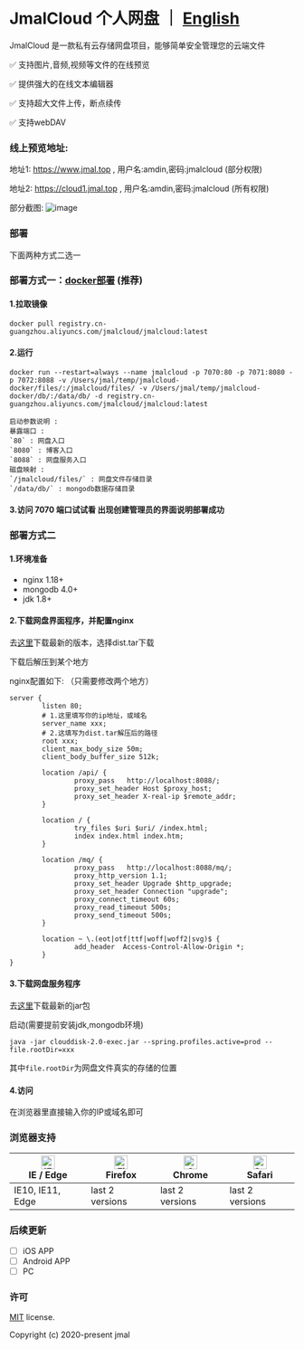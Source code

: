 # JmalCloud 个人网盘 ｜ [English](https://github.com/jamebal/jmal-cloud-view/blob/master/README_en_US.md)
JmalCloud 是一款私有云存储网盘项目，能够简单安全管理您的云端文件

✅ 支持图片,音频,视频等文件的在线预览

✅ 提供强大的在线文本编辑器

✅ 支持超大文件上传，断点续传

✅ 支持webDAV

### 线上预览地址: 
地址1: https://www.jmal.top , 用户名:amdin,密码:jmalcloud (部分权限)

地址2: https://cloud1.jmal.top , 用户名:amdin,密码:jmalcloud (所有权限)

部分截图:
![image](https://www.jmal.top/api/file/jmal/jmalcloud/releases/%E6%88%AA%E5%B1%8F%20139.png?shareKey=601b697575858bec45c457a3&o=preview)

### 部署
下面两种方式二选一
### 部署方式一：[docker部署](https://blog.jmal.top/s/docker-jmalcloud) (推荐)
#### 1.拉取镜像
`docker pull registry.cn-guangzhou.aliyuncs.com/jmalcloud/jmalcloud:latest`
#### 2.运行
`docker run --restart=always --name jmalcloud -p 7070:80 -p 7071:8080 -p 7072:8088 -v /Users/jmal/temp/jmalcloud-docker/files/:/jmalcloud/files/ -v /Users/jmal/temp/jmalcloud-docker/db/:/data/db/ -d registry.cn-guangzhou.aliyuncs.com/jmalcloud/jmalcloud:latest`
```
启动参数说明 : 
暴露端口 : 
`80` : 网盘入口
`8080` : 博客入口
`8088` : 网盘服务入口
磁盘映射 :
`/jmalcloud/files/` : 网盘文件存储目录
`/data/db/` : mongodb数据存储目录
```
#### 3.访问 7070 端口试试看 出现创建管理员的界面说明部署成功

### 部署方式二

#### 1.环境准备

- nginx 1.18+
- mongodb 4.0+
- jdk 1.8+

#### 2.下载网盘界面程序，并配置nginx

去[这里](https://github.com/jamebal/jmal-cloud-view/releases)下载最新的版本，选择dist.tar下载

下载后解压到某个地方

nginx配置如下: （只需要修改两个地方）

```nginx
server {
        listen 80;
        # 1.这里填写你的ip地址，或域名
        server_name xxx;
        # 2.这填写为dist.tar解压后的路径
        root xxx;
        client_max_body_size 50m;	
        client_body_buffer_size 512k;

        location /api/ {
                proxy_pass   http://localhost:8088/;
                proxy_set_header Host $proxy_host;
                proxy_set_header X-real-ip $remote_addr;
        }

        location / {
                try_files $uri $uri/ /index.html;
                index index.html index.htm;
        }

        location /mq/ {
                proxy_pass   http://localhost:8088/mq/;
                proxy_http_version 1.1;
                proxy_set_header Upgrade $http_upgrade;
                proxy_set_header Connection "upgrade";
                proxy_connect_timeout 60s;
                proxy_read_timeout 500s;
                proxy_send_timeout 500s;
        }

        location ~ \.(eot|otf|ttf|woff|woff2|svg)$ {
                add_header  Access-Control-Allow-Origin *;
        }
}
```

#### 3.下载网盘服务程序

去[这里](https://github.com/jamebal/jmal-cloud-server/releases)下载最新的jar包

启动(需要提前安装jdk,mongodb环境)

`java -jar clouddisk-2.0-exec.jar --spring.profiles.active=prod --file.rootDir=xxx`

 其中`file.rootDir`为网盘文件真实的存储的位置

#### 4.访问
在浏览器里直接输入你的IP或域名即可



### 浏览器支持

| [<img src="https://raw.githubusercontent.com/alrra/browser-logos/master/src/edge/edge_48x48.png" alt="IE / Edge" width="24px" height="24px" />](http://godban.github.io/browsers-support-badges/)</br>IE / Edge | [<img src="https://raw.githubusercontent.com/alrra/browser-logos/master/src/firefox/firefox_48x48.png" alt="Firefox" width="24px" height="24px" />](http://godban.github.io/browsers-support-badges/)</br>Firefox | [<img src="https://raw.githubusercontent.com/alrra/browser-logos/master/src/chrome/chrome_48x48.png" alt="Chrome" width="24px" height="24px" />](http://godban.github.io/browsers-support-badges/)</br>Chrome | [<img src="https://raw.githubusercontent.com/alrra/browser-logos/master/src/safari/safari_48x48.png" alt="Safari" width="24px" height="24px" />](http://godban.github.io/browsers-support-badges/)</br>Safari |
| --------- | --------- | --------- | --------- |
| IE10, IE11, Edge| last 2 versions| last 2 versions| last 2 versions

### 后续更新

- [ ] iOS APP
- [ ] Android APP
- [ ] PC

### 许可

[MIT](https://github.com/jamebal/jmal-cloud-view/blob/master/LICENSE) license.

Copyright (c) 2020-present jmal
